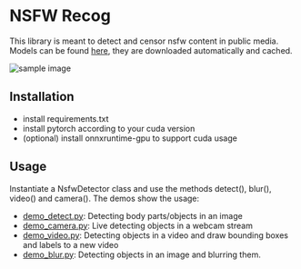 # NSFW Recog
This library is meant to detect and censor nsfw content in public media. Models can be found
[here](https://github.com/padmalcom/nsfwrecog/releases/tag/nsfwrecog_v1), they are downloaded automatically and cached.

![sample image](graphics/sample.png)

## Installation
- install requirements.txt
- install pytorch according to your cuda version
- (optional) install onnxruntime-gpu to support cuda usage

## Usage
Instantiate a NsfwDetector class and use the methods detect(), blur(), video() and camera(). The demos show the usage:
- [demo_detect.py](demo_detect.py): Detecting body parts/objects in an image
- [demo_camera.py](demo_camera.py): Live detecting objects in a webcam stream
- [demo_video.py](demo_video.py): Detecting objects in a video and draw bounding boxes and labels to a new video
- [demo_blur.py](demo_blur.py): Detecting objects in an image and blurring them.